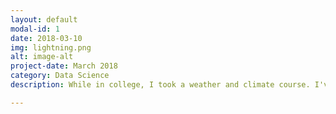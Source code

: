```yaml
---
layout: default
modal-id: 1
date: 2018-03-10
img: lightning.png
alt: image-alt
project-date: March 2018
category: Data Science
description: While in college, I took a weather and climate course. I've always carried an interest in nature and the environment, and that course allowed me to appreciate these things from a new perspective. Since then I've been curious about the link between commodities and the weather. Now I finally had the opportunity to examine it in depth! The goal of this study is to examine the effect of weather on agricultural commodity prices. Specifically, can we use recent weather to predict prices in the near future? Corn, cotton, and wheat are three of the US' biggest crops. The hypothesis is that weather will affect the supply of these commodities when they hit the market in the near future. For example, a particularly dry spell, or wildfires, could reduce the supply of corn that is currently being harvested and will hit the market in a couple weeks. This reduced supply would then drive prices up. I will use US spot prices and US weather data. This analysis assumes that the US market is the driver of US commodity prices; as three of the US largest crops, they certainly have a large effect on domestic prices. However, it is certainly possible that imports from other countries would affect prices too.<br><br><b>Data</b><br>Two main datasets were used. <br><br>&#8212 First is historical price data for corn, cotton, and wheat. This data is a daily price for every business day dating back to the 60s. There are data points for every trading day (no weekends or holidays) which on average is 252 days per year. There was very little clearning required for this data. Data was retreived from http://www.macrotrends.net/charts/commodities <br><br>&#8212 Second is weather data from the National Oceanic and Atmospheric Administration(NOAA). The data set is the global summary of the day(GSOD). This provides data on a number of daily metrics such as temperature, humidity, and wind, for numerous locations across the globe. Both acquiring and cleaning this data were lengthy processes. NOAA has an FTP for the GSOD data, provided you are using it for non-business purposes (that's me!). I used a bash script to access this server and download data from the 1960s to present (range of the commodities data). For each year, the data could be unzipped into a separate .op file for each station on record that year (around 12,000 stations at most). Each of these files would contain at most 365 days of data for that particular station. I am still unsure what .op stands for, but it is a fixed width text file. My next bash script unzipped these files, removed their headers, and concatenated them into one large file for the given year (repeated for each year). At this point, I had one large text file for each year. I created a schema for these files and read them into pandas. My first step was to filter to just US stations. The weather data didn't have any info on station location, so I retrieved another fixed width file with on station locations from NOAA, made a schema for it, and read it into pandas to make a list of US stations. Next, I filtered to the US stations that were present in every year. For each commodity, I filtered to stations in states where that crop is grown. There were some quirks to the data &#58 for example, in different columns, n/a values could be represented by 99.9, 999.99, 9999.99, and more, without rhyme or reason (same number could have been used for all variables to avoid confusion). After all cleaning was done, I averaged each variable of all stations for each day.<br><br><b>Key Insights</b> <br>This project was an excellent exercise in time series decomposition and modeling. I used a SARIMAX model to predict prices three weeks into the future. To test the practical use of my model, I built a simple trading strategy: if you are not in the market, buy if the predicted price in three weeks is higher than present, and do nothing if it is lower. If you are already in the market, sell if the predicted price in three weeks is lower than present, and do nothing if it is higher.

---
```


